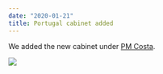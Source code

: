 ```yaml
---
date: "2020-01-21"
title: Portugal cabinet added
---
```


We added the new cabinet under [PM Costa](http://www.parlgov.org/explore/prt/cabinet/2019-10-26/).

![](/images/parliament-sweden.jpg)
